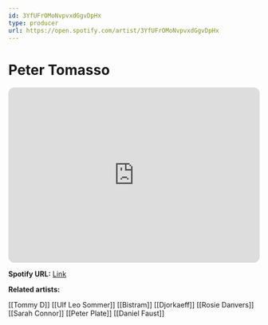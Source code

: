 ```yaml
---
id: 3YfUFrOMoNvpvxdGgvDpHx
type: producer
url: https://open.spotify.com/artist/3YfUFrOMoNvpvxdGgvDpHx
---
```

# Peter Tomasso

<iframe style="border-radius:12px" src="https://open.spotify.com/embed/artist/3YfUFrOMoNvpvxdGgvDpHx" width="100%" height="352" frameBorder="0" allowfullscreen="" allow="autoplay; clipboard-write; encrypted-media; fullscreen; picture-in-picture" loading="lazy"></iframe>

**Spotify URL:** [Link](https://open.spotify.com/artist/3YfUFrOMoNvpvxdGgvDpHx)

**Related artists:**

[[Tommy D]]
[[Ulf Leo Sommer]]
[[Bistram]]
[[Djorkaeff]]
[[Rosie Danvers]]
[[Sarah Connor]]
[[Peter Plate]]
[[Daniel Faust]]

